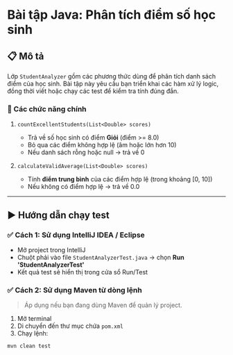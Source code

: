 # Bài tập Java: Phân tích điểm số học sinh

## 📋 Mô tả

Lớp `StudentAnalyzer` gồm các phương thức dùng để phân tích danh sách điểm của học sinh. Bài tập này yêu cầu bạn triển khai các hàm xử lý logic, đồng thời viết hoặc chạy các test để kiểm tra tính đúng đắn.

### 🧮 Các chức năng chính

1. `countExcellentStudents(List<Double> scores)`
    - Trả về số học sinh có điểm **Giỏi** (điểm >= 8.0)
    - Bỏ qua các điểm không hợp lệ (âm hoặc lớn hơn 10)
    - Nếu danh sách rỗng hoặc null → trả về 0

2. `calculateValidAverage(List<Double> scores)`
    - Tính **điểm trung bình** của các điểm hợp lệ (trong khoảng [0, 10])
    - Nếu không có điểm hợp lệ → trả về 0.0

---

## ▶️ Hướng dẫn chạy test

### ✅ Cách 1: Sử dụng IntelliJ IDEA / Eclipse

- Mở project trong IntelliJ
- Chuột phải vào file `StudentAnalyzerTest.java` → chọn **Run 'StudentAnalyzerTest'**
- Kết quả test sẽ hiển thị trong cửa sổ Run/Test

### ✅ Cách 2: Sử dụng Maven từ dòng lệnh

> Áp dụng nếu bạn đang dùng Maven để quản lý project.

1. Mở terminal
2. Di chuyển đến thư mục chứa `pom.xml`
3. Chạy lệnh:

```bash
mvn clean test
